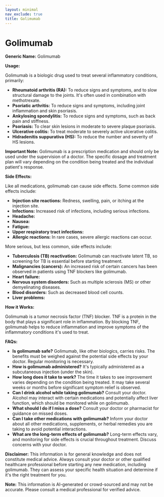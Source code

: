 ```yaml
---
layout: minimal
nav_exclude: true
title: Golimumab
---
```


# Golimumab

**Generic Name:** Golimumab

**Usage:**

Golimumab is a biologic drug used to treat several inflammatory conditions, primarily:

* **Rheumatoid arthritis (RA):**  To reduce signs and symptoms, and to slow structural damage to the joints.  It's often used in combination with methotrexate.
* **Psoriatic arthritis:** To reduce signs and symptoms, including joint inflammation and skin psoriasis.
* **Ankylosing spondylitis:** To reduce signs and symptoms, such as back pain and stiffness.
* **Psoriasis:** To clear skin lesions in moderate to severe plaque psoriasis.
* **Ulcerative colitis:** To treat moderate to severely active ulcerative colitis.
* **Hidradenitis suppurativa (HS):** To reduce the number and severity of HS lesions.


**Important Note:** Golimumab is a prescription medication and should only be used under the supervision of a doctor. The specific dosage and treatment plan will vary depending on the condition being treated and the individual patient's response.


**Side Effects:**

Like all medications, golimumab can cause side effects. Some common side effects include:

* **Injection site reactions:** Redness, swelling, pain, or itching at the injection site.
* **Infections:** Increased risk of infections, including serious infections.
* **Headache:**
* **Nausea:**
* **Fatigue:**
* **Upper respiratory tract infections:**
* **Allergic reactions:** In rare cases, severe allergic reactions can occur.

More serious, but less common, side effects include:

* **Tuberculosis (TB) reactivation:** Golimumab can reactivate latent TB, so screening for TB is essential before starting treatment.
* **Malignancies (cancers):**  An increased risk of certain cancers has been observed in patients using TNF blockers like golimumab.
* **Heart failure:**
* **Nervous system disorders:**  Such as multiple sclerosis (MS) or other demyelinating diseases.
* **Blood disorders:**  Such as decreased blood cell counts.
* **Liver problems:**


**How it Works:**

Golimumab is a tumor necrosis factor (TNF) blocker.  TNF is a protein in the body that plays a significant role in inflammation.  By blocking TNF, golimumab helps to reduce inflammation and improve symptoms of the inflammatory conditions it's used to treat.


**FAQs:**

* **Is golimumab safe?**  Golimumab, like other biologics, carries risks.  The benefits must be weighed against the potential side effects by your doctor.  Regular monitoring is necessary.
* **How is golimumab administered?** It's typically administered as a subcutaneous injection (under the skin).
* **How long does it take to work?** The time it takes to see improvement varies depending on the condition being treated.  It may take several weeks or months before significant symptom relief is observed.
* **Can I drink alcohol while taking golimumab?**  Consult your doctor.  Alcohol may interact with certain medications and potentially affect liver function, which should be monitored while on golimumab.
* **What should I do if I miss a dose?**  Consult your doctor or pharmacist for guidance on missed doses.
* **Can I take other medications with golimumab?**  Inform your doctor about all other medications, supplements, or herbal remedies you are taking to avoid potential interactions.
* **What are the long-term effects of golimumab?** Long-term effects vary, and monitoring for side effects is crucial throughout treatment.  Discuss concerns with your doctor.


**Disclaimer:** This information is for general knowledge and does not constitute medical advice.  Always consult your doctor or other qualified healthcare professional before starting any new medication, including golimumab.  They can assess your specific health situation and determine if it's the right treatment for you.


**Note:** This information is AI-generated or crowd-sourced and may not be accurate. Please consult a medical professional for verified advice.